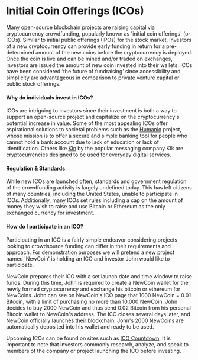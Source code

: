 # Initial Coin Offerings (ICOs)
Many open-source blockchain projects are raising capital via cryptocurrency crowdfunding, popularly known as 'initial coin offerings' (or ICOs). Similar to initial public offerings (IPOs) for the stock market, investors of a new cryptocurrency can provide early funding in return for a pre-determined amount of the new coins before the cryptocurrency is deployed. Once the coin is live and can be mined and/or traded on exchanges, investors are issued the amount of new coin invested into their wallets. ICOs have been considered ‘the future of fundraising’ since accessibility and simplicity are advantageous in comparison to private venture capital or public stock offerings.
 
#### Why do individuals invest in ICOs?
ICOs are intriguing to investors since their investment is both a way to support an open-source project and capitalize on the cryptocurrency's potential increase in value. Some of the most appealing ICOs offer aspirational solutions to societal problems such as the [Humaniq](https://humaniq.co/?_ga=2.129434761.488867700.1493844992-998258822.1493844750) project, whose mission is to offer a secure and simple banking tool for people who cannot hold a bank account due to lack of education or lack of identification. Others like [Kin](https://kin.kik.com/#Newsletter) by the popular messaging company Kik are cryptocurrencies designed to be used for everyday digital services.
 
#### Regulation & Standards
While new ICOs are launched often, standards and government regulation of the crowdfunding activity is largely undefined today. This has left citizens of many countries, including the United States, unable to participate in ICOs. Additionally, many ICOs set rules including a cap on the amount of money they wish to raise and use Bitcoin or Ethereum as the only exchanged currency for investment.

#### How do I participate in an ICO?
Participating in an ICO is a fairly simple endeavor considering projects looking to crowdsource funding can differ in their requirements and approach. For demonstration purposes we will pretend a new project named 'NewCoin' is holding an ICO and investor John would like to participate. 

NewCoin prepares their ICO with a set launch date and time window to raise funds. During this time, John is required to create a NewCoin wallet for the newly formed cryptocurrency and exchange his bitcoin or ethereum for NewCoins. John can see on NewCoin's ICO page that 1000 NewCoin = 0.01 Bitcoin, with a limit of purchasing no more than 10,000 NewCoin. John decides to buy 2000 NewCoin and thus send 0.02 Bitcoin from his personal Bitcoin wallet to NewCoin's address. The ICO closes several days later, and NewCoin officially launches their blockchain. John's 2000 NewCoins are automatically deposited into his wallet and ready to be used. 

Upcoming ICOs can be found on sites such as [ICO Countdown](http://www.icocountdown.com/). It is important to note that investors commonly research, analyze, and speak to members of the company or project launching the ICO before investing.
